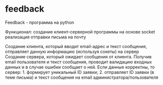 # feedback
Feedback - программа на python

Функционал:
создание клиент-серверной программы  на основе socket
реализация отправки письма на почту


Создание клиента, который вводит email-адрес и текст сообщения, отправляет данную информацию (используя сокеты) на сервер
Создание сервера, который ожидает сообщения от клиента. Получив email пользователя и текст сообщения, проводит
валидацию входных данных и в случае ошибки сообщает о ней. Если данные корректны, то сервер:
        1. формирует уникальный ID заявки;
        2. отправляет ID заявки (в теме письма) и текст сообщения на email администратора/пользователя

